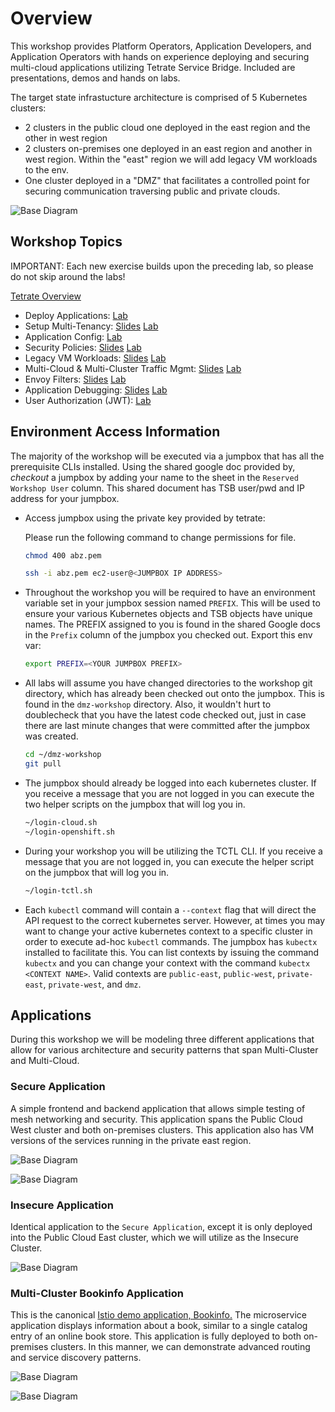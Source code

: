 # Overview
This workshop provides Platform Operators, Application Developers, and Application Operators with hands on experience deploying and securing multi-cloud applications utilizing Tetrate Service Bridge.  Included are presentations, demos and hands on labs.

The target state infrastucture architecture is comprised of 5 Kubernetes clusters:
- 2 clusters in the public cloud one deployed in the east region and the other in west region
- 2 clusters on-premises one deployed in an east region and another in west region.  Within the "east" region we will add legacy VM workloads to the env.
- One cluster deployed in a "DMZ" that facilitates a controlled point for securing communication traversing public and private clouds.

![Base Diagram](images/infra-arch.png)

## Workshop Topics
IMPORTANT: Each new exercise builds upon the preceding lab, so please do not skip around the labs!

[Tetrate Overview](https://docs.google.com/presentation/d/1UewLG-Y8E_EosC4vLd9jq7VJagaq6jQLzzX9b3GiBI8/edit#slide=id.ge82d745ba0_0_0)

- Deploy Applications: [Lab](00-App-Deployment/README.md)
- Setup Multi-Tenancy: [Slides](https://docs.google.com/presentation/d/1UewLG-Y8E_EosC4vLd9jq7VJagaq6jQLzzX9b3GiBI8/edit#slide=id.ge82d745ba0_0_716) [Lab](01-Tenancy/README.md)
- Application Config: [Lab](02-App-Config/README.md)
- Security Policies: [Slides](https://docs.google.com/presentation/d/1UewLG-Y8E_EosC4vLd9jq7VJagaq6jQLzzX9b3GiBI8/edit#slide=id.ge82d745ba0_0_737) [Lab](03-Security/README.md)
- Legacy VM Workloads: [Slides](https://docs.google.com/presentation/d/1UewLG-Y8E_EosC4vLd9jq7VJagaq6jQLzzX9b3GiBI8/edit#slide=id.ge82d745ba0_0_737) [Lab](04-VM/README.md)
- Multi-Cloud & Multi-Cluster Traffic Mgmt: [Slides](https://docs.google.com/presentation/d/1UewLG-Y8E_EosC4vLd9jq7VJagaq6jQLzzX9b3GiBI8/edit#slide=id.ge82d745ba0_0_731) [Lab](05-LB/README.md)
- Envoy Filters: [Slides](https://docs.google.com/presentation/d/1UewLG-Y8E_EosC4vLd9jq7VJagaq6jQLzzX9b3GiBI8/edit#slide=id.ge82d745ba0_0_731) [Lab](06-Envoy/README.md)
- Application Debugging: [Slides](https://docs.google.com/presentation/d/1UewLG-Y8E_EosC4vLd9jq7VJagaq6jQLzzX9b3GiBI8/edit#slide=id.ge82d745ba0_0_743) [Lab](07-Debugging/README.md)
- User Authorization (JWT): [Lab](10-JWT/README.md)

## Environment Access Information
The majority of the workshop will be executed via a jumpbox that has all the prerequisite CLIs installed.  Using the shared google doc provided by, *checkout* a jumpbox by adding your name to the sheet in the `Reserved Workshop User` column.  This shared document has TSB user/pwd and IP address for your jumpbox.

- Access jumpbox using the private key provided by tetrate:

  Please run the following command to change permissions for file.
  ```bash
  chmod 400 abz.pem
  ```

  ```bash
  ssh -i abz.pem ec2-user@<JUMPBOX IP ADDRESS>
  ```
- Throughout the workshop you will be required to have an environment variable set in your jumpbox session named `PREFIX`.  This will be used to ensure your various Kubernetes objects and TSB objects have unique names.  The PREFIX assigned to you is found in the shared Google docs in the `Prefix` column of the jumpbox you checked out.  Export this env var:
  ```bash
  export PREFIX=<YOUR JUMPBOX PREFIX>
  ```

- All labs will assume you have changed directories to the workshop git directory, which has already been checked out onto the jumpbox.  This is found in the `dmz-workshop` directory.  Also, it wouldn't hurt to doublecheck that you have the latest code checked out, just in case there are last minute changes that were committed after the jumpbox was created.
  ```bash
  cd ~/dmz-workshop
  git pull
  ```

- The jumpbox should already be logged into each kubernetes cluster.  If you receive a message that you are not logged in you can execute the two helper scripts on the jumpbox that will log you in.
  ```bash
  ~/login-cloud.sh
  ~/login-openshift.sh
  ```

- During your workshop you will be utilizing the TCTL CLI.  If you receive a message that you are not logged in, you can execute the helper script on the jumpbox that will log you in.
  ```bash
  ~/login-tctl.sh
  ```

- Each `kubectl` command will contain a `--context` flag that will direct the API request to the correct kubernetes server.  However, at times you may want to change your active kubernetes context to a specific cluster in order to execute ad-hoc `kubectl` commands.  The jumpbox has `kubectx` installed to facilitate this.  You can list contexts by issuing the command `kubectx` and you can change your context with the command `kubectx <CONTEXT NAME>`.  Valid contexts are `public-east`, `public-west`, `private-east`, `private-west`, and `dmz`.

## Applications

During this workshop we will be modeling three different applications that allow for various architecture and security patterns that span Multi-Cluster and Multi-Cloud.

### Secure Application
A simple frontend and backend application that allows simple testing of mesh networking and security.  This application spans the Public Cloud West cluster and both on-premises clusters.  This application also has VM versions of the services running in the private east region.

![Base Diagram](images/secure-app-arch.png)

![Base Diagram](images/secure-app.png)

### Insecure Application
Identical application to the `Secure Application`, except it is only deployed into the Public Cloud East cluster, which we will utilize as the Insecure Cluster.

![Base Diagram](images/insecure-app-arch.png)

### Multi-Cluster Bookinfo Application
This is the canonical [Istio demo application, Bookinfo.](https://istio.io/latest/docs/examples/bookinfo/)  The microservice application displays information about a book, similar to a single catalog entry of an online book store.  This application is fully deployed to both on-premises clusters.  In this manner, we can demonstrate advanced routing and service discovery patterns.

![Base Diagram](images/bookinfo-app.png)

![Base Diagram](images/bookinfo-app-arch.png)
